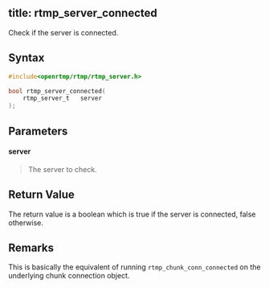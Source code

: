 title: rtmp_server_connected
--------------------------

Check if the server is connected.

## Syntax ##

```c
#include<openrtmp/rtmp/rtmp_server.h>

bool rtmp_server_connected( 
	rtmp_server_t   server 
);
```

## Parameters ##
#### server ####
> The server to check.

## Return Value ##
The return value is a boolean which is true if the server is connected, false otherwise.

## Remarks ##
This is basically the equivalent of running `rtmp_chunk_conn_connected` on the underlying chunk connection object.
